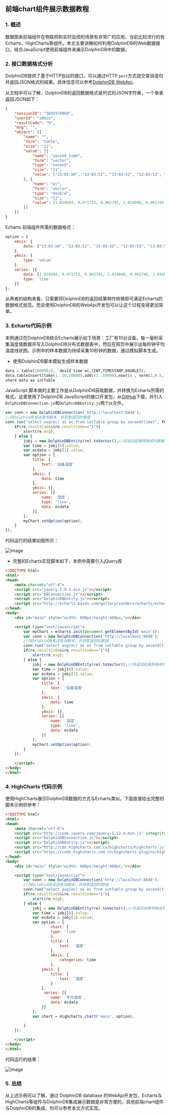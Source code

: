## 前端chart组件展示数据教程

### 1. 概述
数据图表前端组件在物联网和实时监控的场景有非常广的应用，当前比较流行的有Echarts、HighCharts等组件。本文主要讲解如何利用DolphinDB的Web数据接口，结合JavaScript使用前端组件来展示DolphinDB中的数据。

### 2. 接口数据格式分析
DolphinDB提供了基于HTTP协议的接口，可以通过HTTP `post`方式提交查询语句并返回JSON格式的结果。具体信息可以参考[DolphinDB WebApi](../api-json/README_CN.md)。

从文档中可以了解，DolphinDB的返回数据格式是列式的JSON字符串，一个单表返回JSON如下：
```json
{
	"sessionID": "3691974869",
	"userId": "admin",
	"resultCode": "0",
	"msg": "",
	"object": [{
		"name": "",
		"form": "table",
		"size": "11",
		"value": [{
			"name": "second_time",
			"form": "vector",
			"type": "second",
			"size": "11",
			"value": ["13:03:50", "13:03:51", "13:03:52", "13:03:53", "13:03:54", "13:03:55", "13:03:56", "13:03:57", "13:03:58", "13:03:59", "13:04:00"]
		}, {
			"name": "ec",
			"form": "vector",
			"type": "double",
			"size": "11",
			"value": [1.019094, 0.971753, 0.962792, 1.014048, 0.991746, 1.016851, 0.98674, 1.00463, 0.991642, 1.018987, 1.008604]
		}]
	}]
}
```
	
Echarts 前端组件所需的数据格式：

```JavaScript
option = {
	xAxis: {
		data: ["13:03:50", "13:03:51", "13:03:52", "13:03:53", "13:03:54", "13:03:55", "13:03:56", "13:03:57", "13:03:58", "13:03:59", "13:04:00"]
	},
	yAxis: {
		type: 'value'
	},
	series: [{
		data: [1.019094, 0.971753, 0.962792, 1.014048, 0.991746, 1.016851, 0.98674, 1.00463, 0.991642, 1.018987, 1.008604],
		type: 'line'
	}]
};
```

从两者的结构来看，只需要将DolphinDB的返回结果稍作转换即可满足Echarts的数据格式规范。而且使用DolphinDB的WebApi开发包可以让这个过程变得更加简单。

### 3. Echarts代码示例

本例通过在DolphinDB结合Echarts展示如下场景：工厂有10台设备，每一毫秒采集温度值数据并写入DolphinDB分布式数据表中，然后在网页中展示出每秒钟平均温度线状图。示例中的样本数据为持续采集10秒钟的数据，通过模拟脚本生成。

* 使用DolphinDB脚本模拟生成样本数据
```python
data = table(100000:0, `devId`time`ec,[INT,TIMESTAMP,DOUBLE]);
data.tableInsert(take(1..10,10000),add((1..10000),now()) , norm(1,0.5,10000))
share data as iotTable
```
    
JavaScript 脚本做的主要工作是从DolphinDB获取数据，并转换为Echarts所需的格式。这里使用了DolphinDB JavaScript的接口开发包，从[GitHub](http://www.github.com/dolphindb/api-json)下载，并引入`DolphinDBConnection.js`和`DolphinDBEntity.js`两个js文件。

```JavaScript
var conn = new DolphinDBConnection('http://localhost:8848');
//向DolphinDB发送查询脚本，并获取返回的数据
conn.run("select avg(ec) as ec from iotTable group by second(time)", function(re){
	if(re.resultCode&&re.resultCode=="1"){
		alert(re.msg);
	} else {
		jobj = new DolphinDBEntity(re).toVector();//将返回结果转换成列数据
		var time = jobj[0].value;
		var ecdata = jobj[1].value;
		var option = {
			title: {
				text: '设备温度'
			},
			xAxis: {
				data: time
			},
			yAxis: {},
			series: [{
				name: '温度',
				type: 'line',
				data: ecdata
			}]
		};
		myChart.setOption(option);
	}
});
```
代码运行的结果如图所示：

![image](./images/echart/1.png?raw=true)

* 完整的Echarts实现脚本如下，本例中需要引入jQuery库
```html
<!DOCTYPE html>
<html>
<head>
	<meta charset="utf-8">
	<script src="jquery-1.9.1.min.js"></script>
	<script src="DBConnection.js"></script>
	<script src="DolphinDBEntity.js"></script>
	<script src="http://echarts.baidu.com/gallery/vendors/echarts/echarts-all-3.js"></script>
</head>
<body>
	<div id="main" style="width: 600px;height:400px;"></div>

	<script type="text/javascript">
		var myChart = echarts.init(document.getElementById('main'));
		var conn = new DolphinDBConnection('http://localhost:8848');
		//向DolphinDB发送查询脚本，并获取返回的数据
		conn.run("select avg(ec) as ec from iotTable group by second(time)", function(re){
		if(re.resultCode&&re.resultCode=="1"){
			alert(re.msg);
		} else {
			jobj = new DolphinDBEntity(re).toVector();//将返回结果转换成列数据
			var time = jobj[0].value;
			var ecdata = jobj[1].value;
			var option = {
				title: {
					text: '设备温度'
				},
				xAxis: {
					data: time
				},
				yAxis: {},
				series: [{
					name: '温度',
					type: 'line',
					data: ecdata
				}]
			};
			myChart.setOption(option);
		}
	});
		
	</script>
</body>
</html>
```
### 4. HighCharts 代码示例
使用HighCharts展示DolphinDB数据的方式与Echarts类似，下面直接给出完整的脚本示例供参考：

```html
<!DOCTYPE html>
<html>
<head>
	<meta charset="utf-8">
	<script src="http://code.jquery.com/jquery-1.12.4.min.js" integrity="sha256-ZosEbRLbNQzLpnKIkEdrPv7lOy9C27hHQ+Xp8a4MxAQ=" crossorigin="anonymous"></script>
	<script src="DolphinDBConnection.js"></script>
	<script src="DolphinDBEntity.js"></script>
    <script src="http://cdn.highcharts.com.cn/highcharts/highcharts.js"></script>
    <script src="https://code.highcharts.com.cn/highcharts-plugins/highcharts-zh_CN.js"></script>
</head>
<body>
	<div id="main" style="width: 600px;height:400px;"></div>

    <script type="text/javascript">
    	var conn = new DolphinDBConnection('http://localhost:8848');
		//向DolphinDB发送查询脚本，并获取返回的数据
		conn.run("select avg(ec) as ec from iotTable group by second(time)", function(re){
		if(re.resultCode&&re.resultCode=="1"){
			alert(re.msg);
		} else {
			jobj = new DolphinDBEntity(re).toVector();//将返回结果转换成列数据
			var time = jobj[0].value;
			var ecdata = jobj[1].value;
			var option = {
                    chart: {
                    type: 'line'
                    },
                    title: {
                        text: '温度'
                    },
                    xAxis: {
                        categories: time
                    },
                yAxis: {
                    title: {
                        text: '温度'
                    }
                },
                 series: [{
                    name: '平均温度',
                    data: ecdata
                }]
            };
			var chart = Highcharts.chart('main', option);

		}
	});
    
	</script>
</body>
</html>
```

代码运行的结果：

![image](./images/echart/2.PNG?raw=true)

### 5. 总结
从上述示例可以了解，通过 DolphinDB database 的WebApi开发包，Echarts与HighCharts等组件与DolphinDB集成展示数据是非常方便的，其他前端chart组件与DolphinDB的集成，均可以参考本文方式实现。